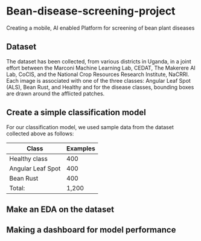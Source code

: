 # Bean-disease-screening-project
Creating a mobile, AI enabled Platform for screening of bean plant diseases

## Dataset
The dataset has been collected, from various districts in Uganda, in a joint effort between the Marconi Machine Learning Lab,  CEDAT, The Makerere AI Lab, CoCIS, and the National Crop Resources Research Institute, NaCRRI. 
Each image is associated with one of the three classes: Angular Leaf Spot (ALS), Bean Rust, and Healthy and for the disease classes, bounding boxes are drawn around the afflicted patches.

## Create a simple classification model
For our classification model, we used sample data from the dataset collected above as follows:

Class	            | Examples       |
------------------|----------------|
Healthy class	    | 400            |
Angular Leaf Spot |	400            |
Bean Rust	        | 400            |
Total:  	        | 1,200          |
## Make an EDA on the dataset

## Making a dashboard for model performance
